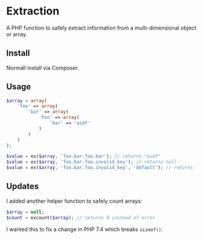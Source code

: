 # Extraction

A PHP function to safely extract information from a multi-dimensional object or array.

## Install

Normall install via Composer.

## Usage

```php
$array = array(
    'foo' => array(
        'bar' => array(
            'foo' => array(
                'bar' => 'asdf'
            )
        )
    )
);

$value = ex($array, 'foo.bar.foo.bar'); // returns "asdf"
$value = ex($array, 'foo.bar.foo.invalid_key'); // returns null
$value = ex($array, 'foo.bar.foo.invalid_key', 'default'); // returns "default"
```

## Updates

I added another helper function to safely count arrays:

```php
$array = null;
$count = excount($array); // returns 0 instead of error
```

I wanted this to fix a change in PHP 7.4 which breaks ``sizeof()``.